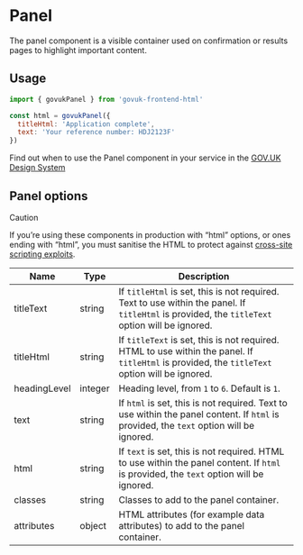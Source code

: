 # Panel

The panel component is a visible container used on confirmation or results pages to highlight important content.

## Usage

```javascript
import { govukPanel } from 'govuk-frontend-html'

const html = govukPanel({
  titleHtml: 'Application complete',
  text: 'Your reference number: HDJ2123F'
})
```

Find out when to use the Panel component in your service in the [GOV.UK Design System](https://design-system.service.gov.uk/components/panel/)

## Panel options

> [!CAUTION]
> If you’re using these components in production with “html” options, or ones ending with “html”, you must sanitise the HTML to protect against [cross-site scripting exploits](https://developer.mozilla.org/en-US/docs/Glossary/Cross-site_scripting).

| Name | Type | Description |
| ---- | ---- | ----------- |
| titleText | string | If `titleHtml` is set, this is not required. Text to use within the panel. If `titleHtml` is provided, the `titleText` option will be ignored. |
| titleHtml | string | If `titleText` is set, this is not required. HTML to use within the panel. If `titleHtml` is provided, the `titleText` option will be ignored. |
| headingLevel | integer | Heading level, from `1` to `6`. Default is `1`. |
| text | string | If `html` is set, this is not required. Text to use within the panel content. If `html` is provided, the `text` option will be ignored. |
| html | string | If `text` is set, this is not required. HTML to use within the panel content. If `html` is provided, the `text` option will be ignored. |
| classes | string | Classes to add to the panel container. |
| attributes | object | HTML attributes (for example data attributes) to add to the panel container. |

